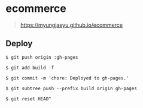 # ecommerce
> https://myungjaeyu.github.io/ecommerce

## Deploy

```
$ git push origin :gh-pages

$ git add build -f

$ git commit -m 'chore: Deployed to gh-pages.'

$ git subtree push --prefix build origin gh-pages

$ git reset HEAD^
```